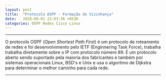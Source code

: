 ```yaml
---
layout: post
title:  "Protocolo OSPF - Formação de Vizinhança"
date:   2020-09-01 22:03:36 +0530
categories: OSPF Redes Cisco Linux
---
```


---
O protocolo OSPF (*Open Shortest Path First*) é um protocolo de roteamento de redes e foi desenvolvimento pelo IETF (Enginnering Task Force), trabalha trabalha diretamente sobre o IP com protocolo número 89. É um protocolo aberto sendo suportado pela maioria dos fabricantes e também por sistemas operacionais Linux, BSD's e Unix e usa o algoritmo de Dijkstra para determinar o melhor caminho para cada rede.

---

